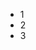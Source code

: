 <html>
<head>
<meta charset ="utf-8">
<title>Test</title>
  </head>
  <body>
    <ul>
      <li>1</li>
      <li>2</li>
      <li>3</li>
    </ul>
  </body>
  </html>
